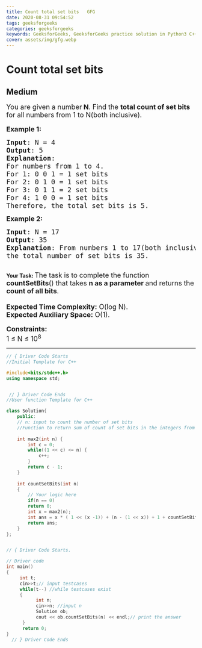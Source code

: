 ```yaml
---
title: Count total set bits   GFG
date: 2020-08-31 09:54:52
tags: geeksforgeeks
categories: geeksforgeeks
keywords: GeeksforGeeks, GeeksforGeeks practice solution in Python3 C++ Java, Count total set bits - GFG solution
cover: assets/img/gfg.webp
---
```



# Count total set bits
## Medium 
<div class="problem-statement">
                <p></p><p><span style="font-size:18px">You are given a number<strong> N</strong>. Find the <strong>total count of set bits </strong>for all numbers from 1 to N(both inclusive).</span><br>
<br>
<span style="font-size:18px"><strong>Example 1:</strong></span></p>

<pre><span style="font-size:18px"><strong>Input</strong>: N = 4
<strong>Output</strong>: 5
<strong>Explanation</strong>:
For numbers from 1 to 4.
For 1: 0 0 1 = 1 set bits
For 2: 0 1 0 = 1 set bits
For 3: 0 1 1 = 2 set bits
For 4: 1 0 0 = 1 set bits
Therefore, the total set bits is 5.</span>
</pre>

<p><strong><span style="font-size:18px">Example 2:</span></strong></p>

<pre><span style="font-size:18px"><strong>Input</strong>: N = 17
<strong>Output</strong>: 35
<strong>Explanation</strong>: From numbers 1 to 17(both inclusive), 
the total number of set bits is 35.</span></pre>

<p><br>
<strong>Your Task:&nbsp;</strong><span style="font-size:18px">The task is to complete the function <strong>countSetBits</strong>() that takes <strong>n as a parameter </strong>and returns the<strong> count of all bits</strong>.<br>
<br>
<strong>Expected Time Complexity:</strong>&nbsp;O(log N).<br>
<strong>Expected Auxiliary Space:</strong>&nbsp;O(1).</span><br>
<br>
<span style="font-size:18px"><strong>Constraints:</strong></span><br>
<span style="font-size:18px">1 ≤ N ≤ 10<sup>8</sup></span></p>
 <p></p>
            </div>

---




```cpp
// { Driver Code Starts
//Initial Template for C++

#include<bits/stdc++.h>
using namespace std;


 // } Driver Code Ends
//User function Template for C++

class Solution{
    public:
    // n: input to count the number of set bits
    //Function to return sum of count of set bits in the integers from 1 to n.
    
    int max2(int n) {
        int c = 0;
        while((1 << c) <= n) {
            c++;
        }
        return c - 1;
    }
    
    int countSetBits(int n)
    {
        // Your logic here
        if(n == 0)
        return 0;
        int x = max2(n);
        int ans = x * ( 1 << (x -1)) + (n - (1 << x)) + 1 + countSetBits(n - (1<<x));
        return ans;
    }
};


// { Driver Code Starts.

// Driver code
int main()
{
	 int t;
	 cin>>t;// input testcases
	 while(t--) //while testcases exist
	 {
	       int n;
	       cin>>n; //input n
	       Solution ob;
	       cout << ob.countSetBits(n) << endl;// print the answer
	  }
	  return 0;
}
  // } Driver Code Ends
```

